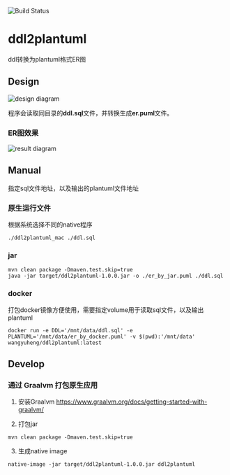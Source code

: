 ![Build Status](https://travis-ci.org/wangyuheng/ddl2plantuml.svg?branch=master)

# ddl2plantuml

ddl转换为plantuml格式ER图

## Design

![design diagram](http://www.plantuml.com/plantuml/proxy?src=https://raw.githubusercontent.com/wangyuheng/ddl2plantuml/master/.plantuml/design.puml)


程序会读取同目录的**ddl.sql**文件，并转换生成**er.puml**文件。

### ER图效果

![result diagram](http://www.plantuml.com/plantuml/proxy?src=https://raw.githubusercontent.com/wangyuheng/ddl2plantuml/master/.plantuml/result.puml)


## Manual

指定sql文件地址，以及输出的plantuml文件地址

### 原生运行文件

根据系统选择不同的native程序

```shell script
./ddl2plantuml_mac ./ddl.sql 
```

### jar

```shell
mvn clean package -Dmaven.test.skip=true 
java -jar target/ddl2plantuml-1.0.0.jar -o ./er_by_jar.puml ./ddl.sql 
```

### docker

打包docker镜像方便使用，需要指定volume用于读取sql文件，以及输出plantuml

```
docker run -e DDL='/mnt/data/ddl.sql' -e PLANTUML='/mnt/data/er_by_docker.puml' -v $(pwd):'/mnt/data' wangyuheng/ddl2plantuml:latest
```

## Develop

### 通过 Graalvm 打包原生应用

1. 安装Graalvm https://www.graalvm.org/docs/getting-started-with-graalvm/

2. 打包jar

```shell script
mvn clean package -Dmaven.test.skip=true 
```

3. 生成native image

```shell script
native-image -jar target/ddl2plantuml-1.0.0.jar ddl2plantuml
```
